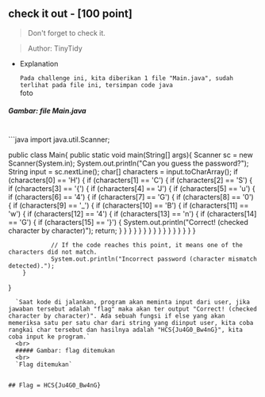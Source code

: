 ## check it out - [100 point]


> Don't forget to check it.

> Author: TinyTidy

- Explanation

  `Pada challenge ini, kita diberikan 1 file "Main.java", sudah terlihat pada file ini, tersimpan code java`
  <br>
 foto
##### Gambar: file Main.java
  <br>
```java
  import java.util.Scanner;

public class Main{
        public static void main(String[] args){
                Scanner sc = new Scanner(System.in);
                System.out.println("Can you guess the password?");
                String input = sc.nextLine();
                char[] characters = input.toCharArray();
                if (characters[0] == 'H') {
                    if (characters[1] == 'C') {
                        if (characters[2] == 'S') {
                            if (characters[3] == '{') {
                                if (characters[4] == 'J') {
                                    if (characters[5] == 'u') {
                                        if (characters[6] == '4') {
                                            if (characters[7] == 'G') {
                                                if (characters[8] == '0') {
                                                    if (characters[9] == '_') {
                                                        if (characters[10] == 'B') {
                                                            if (characters[11] == 'w') {
                                                                if (characters[12] == '4') {
                                                                    if (characters[13] == 'n') {
                                                                        if (characters[14] == 'G') {
                                                                            if (characters[15] == '}') {
                                                                                System.out.println("Correct! (checked character by character)");
                                                                                return;
                                                                            }
                                                                        }
                                                                    }
                                                                }
                                                            }
                                                        }
                                                    }
                                                }
                                            }
                                        }
                                    }
                                }
                            }
                        }
                    }
                }
                 
                // If the code reaches this point, it means one of the characters did not match.
                System.out.println("Incorrect password (character mismatch detected).");
        }
} 
```
  `Saat kode di jalankan, program akan meminta input dari user, jika jawaban tersebut adalah "flag" maka akan ter output "Correct! (checked character by character)". Ada sebuah fungsi if else yang akan memeriksa satu per satu char dari string yang diinput user, kita coba rangkai char tersebut dan hasilnya adalah "HCS{Ju4G0_Bw4nG}", kita coba input ke program.`
  <br>
  ##### Gambar: flag ditemukan
  <br>
  `Flag ditemukan`
  

## Flag = HCS{Ju4G0_Bw4nG}

